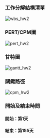 ### 工作分解結構清單
![wbs_hw2](https://github.com/user-attachments/assets/97cbfbc2-8ab2-4c18-8a2c-f2577c4e7810)
### PERT/CPM圖
![pert_hw2](https://github.com/user-attachments/assets/670cfd22-4242-4de9-bda0-4f1664dec1e3)
### 甘特圖
![gantt_hw2](https://github.com/user-attachments/assets/d6ecff5e-86e8-472e-9db0-75ef9aa7588d)
### 關鍵路徑
![cpm_hw2](https://github.com/user-attachments/assets/b978c624-90b0-4af6-b636-ebd8de61cc94)
### 開始及結束時間
#### 開始：第1天
#### 結束：第155天
